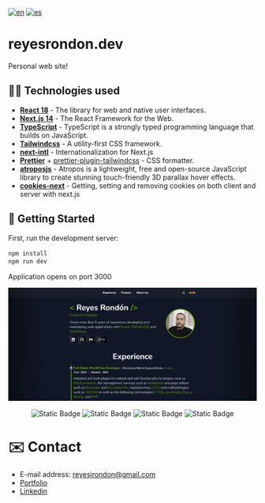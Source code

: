 [![en](https://img.shields.io/badge/lang-en-red.svg)](https://github.com/Reyes1921/reyesrondon.dev/blob/main/README.md)
[![es](https://img.shields.io/badge/lang-es-yellow.svg)](https://github.com/Reyes1921/reyesrondon.dev/blob/main/README.es.md)

# reyesrondon.dev

Personal web site!

## 👨‍💻 Technologies used

- [**React 18**](https://react.dev/) - The library for web and native user interfaces.
- [**Next.js 14**](https://nextjs.org/) - The React Framework for the Web.
- [**TypeScript**](https://www.typescriptlang.org/) - TypeScript is a strongly typed programming language that builds on JavaScript.
- [**Tailwindcss**](https://tailwindcss.com/) - A utility-first CSS framework.
- [**next-intl**](https://next-intl-docs.vercel.app/) - Internationalization for Next.js
- [**Prettier**](https://prettier.io/) + [prettier-plugin-tailwindcss](https://github.com/tailwindlabs/prettier-plugin-tailwindcss) - CSS formatter.
- [**atroposjs**](https://atroposjs.com/) - Atropos is a lightweight, free and open-source JavaScript library to create stunning touch-friendly 3D parallax hover effects.
- [**cookies-next**](https://www.npmjs.com/package/cookies-next) - Getting, setting and removing cookies on both client and server with next.js

## 🚀 Getting Started

First, run the development server:

```bash
npm install
npm run dev
```

Application opens on port 3000

<img src='./public//github/portfolio-en.webp'>
<div align="center">

![Static Badge](https://img.shields.io/badge/React-61DAFB?style=flat&logo=react&logoColor=ffffff)
![Static Badge](https://img.shields.io/badge/NextJs-000000?style=flat&logo=nextdotjs&logoColor=ffffff)
![Static Badge](https://img.shields.io/badge/TypeScript-3178C6?style=flat&logo=typescript&logoColor=ffffff)
![Static Badge](https://img.shields.io/badge/Tailwind%20CSS-06B6D4?style=flat&logo=tailwindcss&logoColor=ffffff)

</div>

# ✉️ Contact

- E-mail address: reyesjrondon@gmail.com
- [Portfolio](https://www.reyesrondon.dev/en)
- [Linkedin](https://www.linkedin.com/in/reyes-rondon/?locale=en_US)
